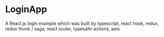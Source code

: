 # LoginApp
A React.js login example which was built by typescript, react hook, redux, redux thunk / saga, react router, typesafe-actions, axio
